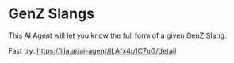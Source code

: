 # GenZ Slangs

This AI Agent will let you know the full form of a given GenZ Slang.

Fast try: https://illa.ai/ai-agent/ILAfx4p1C7uG/detail
